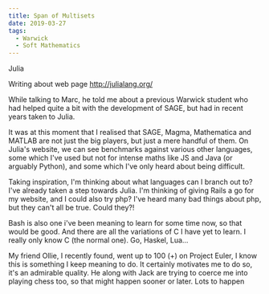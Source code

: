 ```yaml
---
title: Span of Multisets	
date: 2019-03-27
tags:
  - Warwick
  - Soft Mathematics
---
```

 Julia	

Writing about web page http://julialang.org/

While talking to Marc, he told me about a previous Warwick student who had helped quite a bit with the development of SAGE, but had in recent years taken to Julia.

It was at this moment that I realised that SAGE, Magma, Mathematica and MATLAB are not just the big players, but just a mere handful of them. On Julia's website, we can see benchmarks against various other languages, some which I've used but not for intense maths like JS and Java (or arguably Python), and some which I've only heard about being difficult.

Taking inspiration, I'm thinking about what languages can I branch out to? I've already taken a step towards Julia. I'm thinking of giving Rails a go for my website, and I could also try php? I've heard many bad things about php, but they can't all be true. Could they?!

Bash is also one i've been meaning to learn for some time now, so that would be good. And there are all the variations of C I have yet to learn. I really only know C (the normal one). Go, Haskel, Lua...

My friend Ollie, I recently found, went up to 100 (+) on Project Euler, I know this is something I keep meaning to do. It certainly motivates me to do so, it's an admirable quality. He along with Jack are trying to coerce me into playing chess too, so that might happen sooner or later. Lots to happen